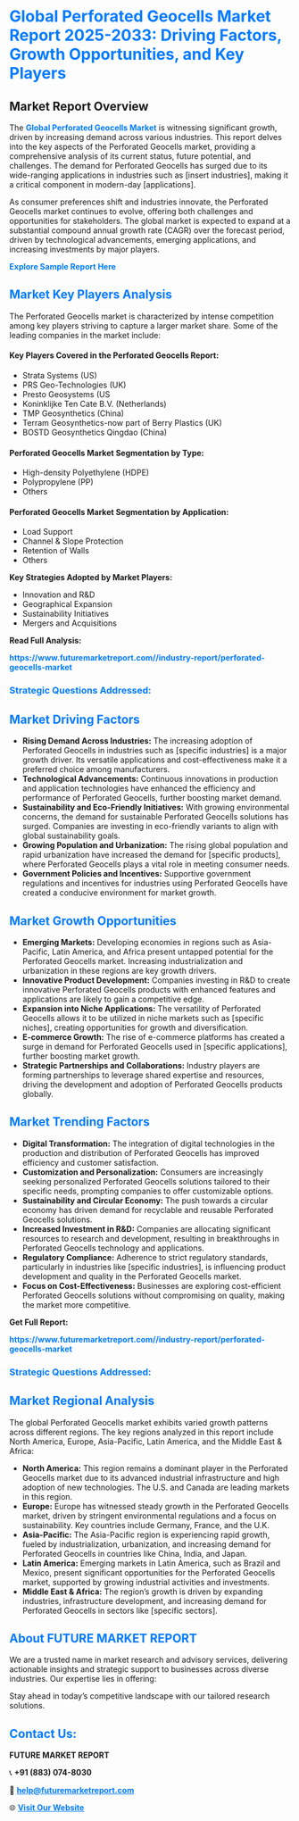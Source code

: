 <h1 style="color: #007BFF;">Global Perforated Geocells Market Report 2025-2033: Driving Factors, Growth Opportunities, and Key Players</h1>

<section id="overview">
<h2>Market Report Overview</h2>
<p>The <a href="https://www.futuremarketreport.com//industry-report/perforated-geocells-market" style="color: #007BFF; text-decoration: none;"><strong>Global Perforated Geocells Market</strong></a> is witnessing significant growth, driven by increasing demand across various industries. This report delves into the key aspects of the Perforated Geocells market, providing a comprehensive analysis of its current status, future potential, and challenges. The demand for Perforated Geocells has surged due to its wide-ranging applications in industries such as [insert industries], making it a critical component in modern-day [applications].</p>
<p>As consumer preferences shift and industries innovate, the Perforated Geocells market continues to evolve, offering both challenges and opportunities for stakeholders. The global market is expected to expand at a substantial compound annual growth rate (CAGR) over the forecast period, driven by technological advancements, emerging applications, and increasing investments by major players.</p>
</section>

<section id="overview">
<p><a href="https://www.futuremarketreport.com//request-sample/reportId=54088" style="color: #007BFF; text-decoration: none;"><strong>Explore Sample Report Here</strong></a></p>
</section>

<section id="key-players">
<h2 style="color: #007BFF;">Market Key Players Analysis</h2>
<p>The Perforated Geocells market is characterized by intense competition among key players striving to capture a larger market share. Some of the leading companies in the market include:</p>
<h4>Key Players Covered in the Perforated Geocells Report:</h4>
<ul><li>Strata Systems (US)</li><li>PRS Geo-Technologies (UK)</li><li>Presto Geosystems (US</li><li>Koninklijke Ten Cate B.V. (Netherlands)</li><li>TMP Geosynthetics (China)</li><li>Terram Geosynthetics-now part of Berry Plastics (UK)</li><li>BOSTD Geosynthetics Qingdao (China)</li></ul>
<h4>Perforated Geocells Market Segmentation by Type:</h4>
<ul><li>High-density Polyethylene (HDPE)</li><li>Polypropylene (PP)</li><li>Others</li></ul>

<h4>Perforated Geocells Market Segmentation by Application:</h4>
<ul><li>Load Support</li><li>Channel &amp; Slope Protection</li><li>Retention of Walls</li><li>Others</li></ul>
<p><strong>Key Strategies Adopted by Market Players:</strong></p>
<ul>
<li>Innovation and R&D</li>
<li>Geographical Expansion</li>
<li>Sustainability Initiatives</li>
<li>Mergers and Acquisitions</li>
</ul>
</section>

<section>
<p><strong>Read Full Analysis: </strong></p><a href="https://www.futuremarketreport.com//industry-report/perforated-geocells-market" style="color: #007BFF; text-decoration: none;"><strong>https://www.futuremarketreport.com//industry-report/perforated-geocells-market</strong></a>
<h3 style="color: #007BFF;">Strategic Questions Addressed:</h3>
</section>

<section id="driving-factors">
<h2 style="color: #007BFF;">Market Driving Factors</h2>
<ul>
<li><strong>Rising Demand Across Industries:</strong> The increasing adoption of Perforated Geocells in industries such as [specific industries] is a major growth driver. Its versatile applications and cost-effectiveness make it a preferred choice among manufacturers.</li>
<li><strong>Technological Advancements:</strong> Continuous innovations in production and application technologies have enhanced the efficiency and performance of Perforated Geocells, further boosting market demand.</li>
<li><strong>Sustainability and Eco-Friendly Initiatives:</strong> With growing environmental concerns, the demand for sustainable Perforated Geocells solutions has surged. Companies are investing in eco-friendly variants to align with global sustainability goals.</li>
<li><strong>Growing Population and Urbanization:</strong> The rising global population and rapid urbanization have increased the demand for [specific products], where Perforated Geocells plays a vital role in meeting consumer needs.</li>
<li><strong>Government Policies and Incentives:</strong> Supportive government regulations and incentives for industries using Perforated Geocells have created a conducive environment for market growth.</li>
</ul>
</section>

<section id="growth-opportunities">
<h2 style="color: #007BFF;">Market Growth Opportunities</h2>
<ul>
<li><strong>Emerging Markets:</strong> Developing economies in regions such as Asia-Pacific, Latin America, and Africa present untapped potential for the Perforated Geocells market. Increasing industrialization and urbanization in these regions are key growth drivers.</li>
<li><strong>Innovative Product Development:</strong> Companies investing in R&D to create innovative Perforated Geocells products with enhanced features and applications are likely to gain a competitive edge.</li>
<li><strong>Expansion into Niche Applications:</strong> The versatility of Perforated Geocells allows it to be utilized in niche markets such as [specific niches], creating opportunities for growth and diversification.</li>
<li><strong>E-commerce Growth:</strong> The rise of e-commerce platforms has created a surge in demand for Perforated Geocells used in [specific applications], further boosting market growth.</li>
<li><strong>Strategic Partnerships and Collaborations:</strong> Industry players are forming partnerships to leverage shared expertise and resources, driving the development and adoption of Perforated Geocells products globally.</li>
</ul>
</section>

<section id="trending-factors">
<h2 style="color: #007BFF;">Market Trending Factors</h2>
<ul>
<li><strong>Digital Transformation:</strong> The integration of digital technologies in the production and distribution of Perforated Geocells has improved efficiency and customer satisfaction.</li>
<li><strong>Customization and Personalization:</strong> Consumers are increasingly seeking personalized Perforated Geocells solutions tailored to their specific needs, prompting companies to offer customizable options.</li>
<li><strong>Sustainability and Circular Economy:</strong> The push towards a circular economy has driven demand for recyclable and reusable Perforated Geocells solutions.</li>
<li><strong>Increased Investment in R&D:</strong> Companies are allocating significant resources to research and development, resulting in breakthroughs in Perforated Geocells technology and applications.</li>
<li><strong>Regulatory Compliance:</strong> Adherence to strict regulatory standards, particularly in industries like [specific industries], is influencing product development and quality in the Perforated Geocells market.</li>
<li><strong>Focus on Cost-Effectiveness:</strong> Businesses are exploring cost-efficient Perforated Geocells solutions without compromising on quality, making the market more competitive.</li>
</ul>
</section>

<section>
<p><strong>Get Full Report: </strong></p><a href="https://www.futuremarketreport.com//industry-report/perforated-geocells-market" style="color: #007BFF; text-decoration: none;"><strong>https://www.futuremarketreport.com//industry-report/perforated-geocells-market</strong></a>
<h3 style="color: #007BFF;">Strategic Questions Addressed:</h3>
</section>


<section id="regional-analysis">
<h2 style="color: #007BFF;">Market Regional Analysis</h2>
<p>The global Perforated Geocells market exhibits varied growth patterns across different regions. The key regions analyzed in this report include North America, Europe, Asia-Pacific, Latin America, and the Middle East & Africa:</p>
<ul>
<li><strong>North America:</strong> This region remains a dominant player in the Perforated Geocells market due to its advanced industrial infrastructure and high adoption of new technologies. The U.S. and Canada are leading markets in this region.</li>
<li><strong>Europe:</strong> Europe has witnessed steady growth in the Perforated Geocells market, driven by stringent environmental regulations and a focus on sustainability. Key countries include Germany, France, and the U.K.</li>
<li><strong>Asia-Pacific:</strong> The Asia-Pacific region is experiencing rapid growth, fueled by industrialization, urbanization, and increasing demand for Perforated Geocells in countries like China, India, and Japan.</li>
<li><strong>Latin America:</strong> Emerging markets in Latin America, such as Brazil and Mexico, present significant opportunities for the Perforated Geocells market, supported by growing industrial activities and investments.</li>
<li><strong>Middle East & Africa:</strong> The region’s growth is driven by expanding industries, infrastructure development, and increasing demand for Perforated Geocells in sectors like [specific sectors].</li>
</ul>
</section>

<footer>
<h2 style="color: #007BFF;">About FUTURE MARKET REPORT</h2>
<p>We are a trusted name in market research and advisory services, delivering actionable insights and strategic support to businesses across diverse industries. Our expertise lies in offering:</p>

<p>Stay ahead in today’s competitive landscape with our tailored research solutions.</p>

<h2 style="color: #007BFF;">Contact Us:</h2>
<p><strong>FUTURE MARKET REPORT</strong></p>
<p>📞 <strong>+91 (883) 074-8030</strong></p>
<p>📧 <strong><a href="mailto:help@futuremarketreport.com" style="color: #007BFF;">help@futuremarketreport.com</a></strong></p>
<p>🌐 <strong><a href="https://www.futuremarketreport.com/" style="color: #007BFF;">Visit Our Website</a></strong></p>
</footer>